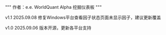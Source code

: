 """
作者：e.e.
WorldQuant Alpha 挖掘仪表板
"""

v1.1 2025.09.08
修复Windows平台查看因子状态页面未显示因子，建议更新覆盖

v1.0 2025.09.06
版本开源，更新各平台支持